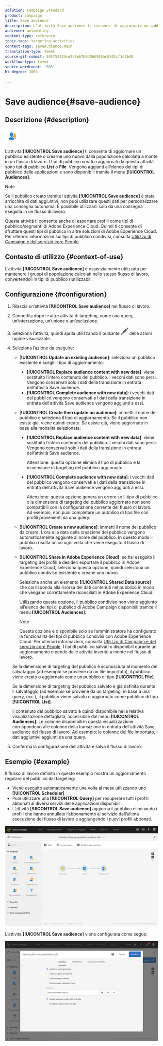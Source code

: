 ```yaml
---
solution: Campaign Standard
product: campaign
title: Save audience
description: L’attività Save audience ti consente di aggiornare un pubblico esistente o crearne uno nuovo dalla popolazione calcolata a monte in un flusso di lavoro.
audience: automating
content-type: reference
topic-tags: targeting-activities
context-tags: saveAudience,main
translation-type: tm+mt
source-git-commit: 501f52624ce253eb7b0d36d908ac8502cf1d3b48
workflow-type: tm+mt
source-wordcount: '803'
ht-degree: 100%

---
```



# Save audience{#save-audience}

## Descrizione {#description}

![](assets/save_audience.png)

L’attività **[!UICONTROL Save audience]** ti consente di aggiornare un pubblico esistente o crearne uno nuovo dalla popolazione calcolata a monte in un flusso di lavoro. I tipi di pubblico creati o aggiornati da questa attività sono tipi di pubblico **List** o **File**. Vengono aggiunti all’elenco dei tipi di pubblico delle applicazioni e sono disponibili tramite il menu **[!UICONTROL Audiences]**.

>[!NOTE]
>
>Se il pubblico creato tramite l’attività **[!UICONTROL Save audience]** è stata arricchita di dati aggiuntivi, non puoi utilizzare questi dati per personalizzare una consegna autonoma. È possibile utilizzarli solo da una consegna eseguita in un flusso di lavoro.

Questa attività ti consente anche di esportare profili come tipi di pubblico/segmenti di Adobe Experience Cloud. Quindi ti consente di sfruttare questi tipi di pubblico in altre soluzioni di Adobe Experience Cloud. Per ulteriori informazioni sui tipi di pubblico condivisi, consulta [Utilizzo di Campaign e del servizio core People](../../integrating/using/about-campaign-audience-manager-or-people-core-service-integration.md).

## Contesto di utilizzo {#context-of-use}

L’attività **[!UICONTROL Save audience]** è essenzialmente utilizzata per mantenere i gruppi di popolazione calcolati nello stesso flusso di lavoro, convertendoli in tipi di pubblico riutilizzabili.

## Configurazione {#configuration}

1. Rilascia un’attività **[!UICONTROL Save audience]** nel flusso di lavoro.
1. Connettila dopo le altre attività di targeting, come una query, un’intersezione, un’unione o un’esclusione.
1. Seleziona l’attività, quindi aprila utilizzando il pulsante ![](assets/edit_darkgrey-24px.png) delle azioni rapide visualizzate.
1. Seleziona l’azione da eseguire:

   * **[!UICONTROL Update an existing audience]**: seleziona un pubblico esistente e scegli il tipo di aggiornamento:

      * **[!UICONTROL Replace audience content with new data]**: viene sostituito l’intero contenuto del pubblico. I vecchi dati sono persi. Vengono conservati solo i dati della transizione in entrata dell’attività Save audience.
      * **[!UICONTROL Complete audience with new data]**: i vecchi dati del pubblico vengono conservati e i dati della transizione in entrata dell’attività Save audience vengono aggiunti a essi.
   * **[!UICONTROL Create then update an audience]**: immetti il nome del pubblico e seleziona il tipo di aggiornamento. Se il pubblico non esiste già, viene quindi creato. Se esiste già, viene aggiornato in base alla modalità selezionata:

      * **[!UICONTROL Replace audience content with new data]**: viene sostituito l’intero contenuto del pubblico. I vecchi dati sono persi. Vengono conservati solo i dati della transizione in entrata dell’attività Save audience.

         Attenzione: questa opzione elimina il tipo di pubblico e la dimensione di targeting del pubblico aggiornato.

      * **[!UICONTROL Complete audience with new data]**: i vecchi dati del pubblico vengono conservati e i dati della transizione in entrata dell’attività Save audience vengono aggiunti a essi.

         Attenzione: questa opzione genera un errore se il tipo di pubblico o la dimensione di targeting del pubblico aggiornato non sono compatibili con la configurazione corrente del flusso di lavoro. Ad esempio, non puoi completare un pubblico di tipo file con profili provenienti da una query.
   * **[!UICONTROL Create a new audience]**: immetti il nome del pubblico da creare. L’ora e la data della creazione del pubblico vengono automaticamente aggiunte al nome del pubblico. In questo modo il pubblico risulta unico ogni volta che viene eseguito il flusso di lavoro.
   * **[!UICONTROL Share in Adobe Experience Cloud]**: se hai eseguito il targeting dei profili e desideri esportare il pubblico in Adobe Experience Cloud, seleziona questa opzione, quindi seleziona un pubblico condiviso esistente o creane uno nuovo.

      Seleziona anche un elemento **[!UICONTROL Shared Data source]** che corrisponda alla risorsa dei dati contenuti nel pubblico in modo che vengano correttamente riconciliati in Adobe Experience Cloud.

      Utilizzando questa opzione, il pubblico condiviso non viene aggiunto all’elenco dei tipi di pubblico di Adobe Campaign disponibili tramite il menu **[!UICONTROL Audiences]**.

      >[!NOTE]
      >
      >Questa opzione è disponibile solo se l’amministratore ha configurato la funzionalità dei tipi di pubblico condivisi con Adobe Experience Cloud. Per ulteriori informazioni, consulta [Utilizzo di Campaign e del servizio core People](../../integrating/using/about-campaign-audience-manager-or-people-core-service-integration.md).
   I tipi di pubblico salvati o disponibili durante un aggiornamento dipende dalle attività inserite a monte nel flusso di lavoro.

   Se la dimensione di targeting del pubblico è sconosciuta al momento del salvataggio (ad esempio se proviene da un file importato), il pubblico viene creato o aggiornato come un pubblico di tipo **[!UICONTROL File]**.

   Se la dimensione di targeting del pubblico salvato è già definita durante il salvataggio (ad esempio se proviene da un targeting, in base a una query, ecc.), il pubblico viene salvato o aggiornato come pubblico di tipo **[!UICONTROL List]**.

   Il contenuto del pubblico salvato è quindi disponibile nella relativa visualizzazione dettagliata, accessibile dal menu **[!UICONTROL Audiences]**. Le colonne disponibili in questa visualizzazione corrispondono alle colonne della transizione in entrata dell’attività Save audience del flusso di lavoro. Ad esempio: le colonne del file importato, i dati aggiuntivi aggiunti da una query.

1. Conferma la configurazione dell’attività e salva il flusso di lavoro.

## Esempio {#example}

Il flusso di lavoro definito in questo esempio mostra un aggiornamento regolare del pubblico dal targeting:

* Viene eseguito automaticamente una volta al mese utilizzando uno **[!UICONTROL Scheduler]**.
* Puoi utilizzare una **[!UICONTROL Query]** per recuperare tutti i profili abbonati ai diversi servizi delle applicazioni disponibili.
* L’attività **[!UICONTROL Save audience]** aggiorna il pubblico eliminando i profili che hanno annullato l’abbonamento al servizio dall’ultima esecuzione del flusso di lavoro e aggiungendo i nuovi profili abbonati.

![](assets/save_audience_example_1.png)

L’attività **[!UICONTROL Save audience]** viene configurata come segue:

![](assets/save_audience_example_2.png)

